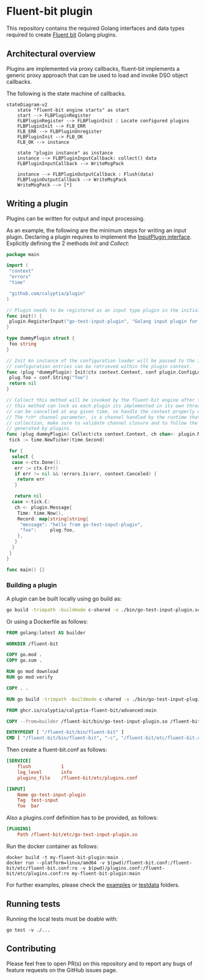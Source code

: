 # Fluent-bit plugin

This repository contains the required Golang interfaces and data types
required to create [Fluent bit](https://fluentbit.io) Golang plugins.

## Architectural overview

Plugins are implemented via proxy callbacks, fluent-bit implements a generic proxy
approach that can be used to load and invoke DSO object callbacks.

The following is the state machine of callbacks.

```mermaid
stateDiagram-v2
    state "fluent-bit engine starts" as start
    start --> FLBPluginRegister
    FLBPluginRegister --> FLBPluginInit : Locate configured plugins
    FLBPluginInit --> FLB_ERR
    FLB_ERR --> FLBPluginUnregister
    FLBPluginInit --> FLB_OK
    FLB_OK --> instance

    state "plugin instance" as instance
    instance --> FLBPluginInputCallback: collect() data
    FLBPluginInputCallback --> WriteMsgPack

    instance --> FLBPluginOutputCallback : Flush(data)
    FLBPluginOutputCallback --> WriteMsgPack
    WriteMsgPack --> [*]
```

## Writing a plugin

Plugins can be written for output and input processing.

As an example, the following are the minimum steps for writing an input plugin.
Declaring a plugin requires to implement the [InputPlugin interface](./plugin.go).
Explicitly defining the 2 methods *Init* and *Collect*:

```go
package main

import (
 "context"
 "errors"
 "time"

 "github.com/calyptia/plugin"
)

// Plugin needs to be registered as an input type plugin in the initialisation phase
func init() {
 plugin.RegisterInput("go-test-input-plugin", "Golang input plugin for testing", &dummyPlugin{})
}

type dummyPlugin struct {
 foo string
}

// Init An instance of the configuration loader will be passed to the Init method so all the required
// configuration entries can be retrieved within the plugin context.
func (plug *dummyPlugin) Init(ctx context.Context, conf plugin.ConfigLoader) error {
 plug.foo = conf.String("foo")
 return nil
}

// Collect this method will be invoked by the fluent-bit engine after the initialisation is successful
// this method can lock as each plugin its implemented in its own thread. Be aware that the main context
// can be cancelled at any given time, so handle the context properly within this method.
// The *ch* channel parameter, is a channel handled by the runtime that will receive messages from the plugin
// collection, make sure to validate channel closure and to follow the `plugin.Message` struct for messages
// generated by plugins.
func (plug dummyPlugin) Collect(ctx context.Context, ch chan<- plugin.Message) error {
 tick := time.NewTicker(time.Second)

 for {
  select {
  case <-ctx.Done():
   err := ctx.Err()
   if err != nil && !errors.Is(err, context.Canceled) {
    return err
   }

   return nil
  case <-tick.C:
   ch <- plugin.Message{
    Time: time.Now(),
    Record: map[string]string{
     "message": "hello from go-test-input-plugin",
     "foo":     plug.foo,
    },
   }
  }
 }
}

func main() {}
```

### Building a plugin

A plugin can be built locally using go build as:

```bash
go build -trimpath -buildmode c-shared -o ./bin/go-test-input-plugin.so .
```

Or using a Dockerfile as follows:

```dockerfile
FROM golang:latest AS builder

WORKDIR /fluent-bit

COPY go.mod .
COPY go.sum .

RUN go mod download
RUN go mod verify

COPY . .

RUN go build -trimpath -buildmode c-shared -o ./bin/go-test-input-plugin.so .

FROM ghcr.io/calyptia/calyptia-fluent-bit/advanced:main

COPY --from=builder /fluent-bit/bin/go-test-input-plugin.so /fluent-bit/etc/

ENTRYPOINT [ "/fluent-bit/bin/fluent-bit" ]
CMD [ "/fluent-bit/bin/fluent-bit", "-c", "/fluent-bit/etc/fluent-bit.conf" ]
```

Then create a fluent-bit.conf as follows:

```ini
[SERVICE]
    flush           1
    log_level       info
    plugins_file    /fluent-bit/etc/plugins.conf

[INPUT]
    Name go-test-input-plugin
    Tag  test-input
    foo  bar
```

Also a plugins.conf definition has to be provided, as follows:

```ini
[PLUGINS]
    Path /fluent-bit/etc/go-test-input-plugin.so
```

Run the docker container as follows:

```shell
docker build -t my-fluent-bit-plugin:main .
docker run --platform=linux/amd64 -v $(pwd)/fluent-bit.conf:/fluent-bit/etc/fluent-bit.conf:ro -v $(pwd)/plugins.conf:/fluent-bit/etc/plugins.conf:ro my-fluent-bit-plugin:main
```

For further examples, please check the [examples](./examples) or [testdata](./testdata) folders.

## Running tests

Running the local tests must be doable with:

```shell
go test -v ./...
```

## Contributing

Please feel free to open PR(s) on this repository and to report any bugs of feature requests
on the GitHub issues page.
